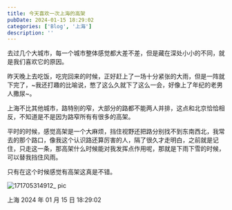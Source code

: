 ```yaml
---
title: 今天喜欢一次上海的高架
pubDate: 2024-01-15 18:29:02
categories: ['Blog', '上海']
description: ''
---
```


去过几个大城市，每一个城市整体感觉都大差不差，但是藏在深处小小的不同，就是我们喜欢它的原因。

昨天晚上去吃饭，吃完回来的时候，正好赶上了一场十分紧张的大雨，但是一阵就下完了，~我还打趣的比喻说，憋了这么久就下了这么一会，好像上了年纪的老男人撒尿~。

上海不比其他城市，路特别的窄，大部分的路都不能两人并排，这点和北京恰恰相反，不知道是不是因为路窄所有有很多的高架。

平时的时候，感觉高架是一个大麻烦，挡住视野还把路分别找不到东南西北，我常去的那个路口，像我这个认识路还算厉害的人，隔了很久才走明白，之前就是记住，只走这一条，那高架什么时候能对我发挥点作用呢，那就是下雨下雪的时候，可以替我挡住风雨。

只有在这个时候感觉有高架这真是不错。

![171705314912_ pic](https://github.com/condorheroblog/condorheroblog.github.io/assets/47056890/2bc29d29-853e-4b30-860b-8f11a8e4c0a3)

上海 2024 年 01 月 15 日 18:29:02
